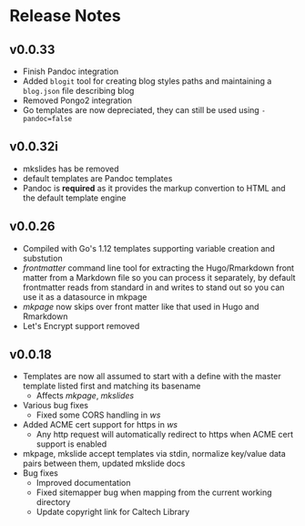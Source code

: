 
# Release Notes

## v0.0.33

+ Finish Pandoc integration
+ Added `blogit` tool for creating blog styles paths and maintaining a `blog.json` file describing blog
+ Removed Pongo2 integration
+ Go templates are now depreciated, they can still be used using `-pandoc=false`

## v0.0.32i

+ mkslides has be removed
+ default templates are Pandoc templates
+ Pandoc is **required** as it provides the markup convertion to HTML and the default template engine

## v0.0.26

+ Compiled with Go's 1.12 templates supporting variable creation and substution
+ *frontmatter* command line tool for extracting the Hugo/Rmarkdown front matter from a Markdown file so you can process it separately, by default frontmatter reads from standard in and writes to stand out so you can use it as a datasource in mkpage
+ *mkpage* now skips over front matter like that used in Hugo and Rmarkdown 
+ Let's Encrypt support removed


## v0.0.18

+ Templates are now all assumed to start with a define with the master template listed first and matching its basename
    + Affects _mkpage_, _mkslides_
+ Various bug fixes
    + Fixed some CORS handling in _ws_
+ Added ACME cert support for https in _ws_
    + Any http request will automatically redirect to https when ACME cert support is enabled
+ mkpage, mkslide accept templates via stdin, normalize key/value data pairs between them, updated mkslide docs
+ Bug fixes
    + Improved documentation
    + Fixed sitemapper bug when mapping from the current working directory
    + Update copyright link for Caltech Library

